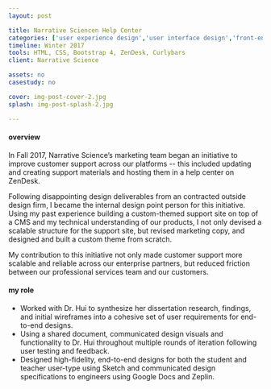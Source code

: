 ```yaml
---
layout: post

title: Narrative Sciencen Help Center
categories: ['user experience design','user interface design','front-end development','featured']
timeline: Winter 2017
tools: HTML, CSS, Bootstrap 4, ZenDesk, Curlybars
client: Narrative Science

assets: no
casestudy: no

cover: img-post-cover-2.jpg
splash: img-post-splash-2.jpg

---
```


<h4 class="heading heading--regular heading--emphasize">overview</h4>
<div class="marker-post-heading"></div>
<p>
	In Fall 2017, Narrative Science’s marketing team began an initiative to improve customer support across our platforms -- this included updating and creating support materials and hosting them in a help center on ZenDesk. 
</p>
<p>
	Following disappointing design deliverables from an contracted outside design firm, I became the internal design point person for this initiative. Using my past experience building a custom-themed support site on top of a CMS and my technical understanding of our products, I not only devised a scalable structure for the support site, but revised marketing copy, and designed and built a custom theme from scratch. 
</p>
<p>
	My contribution to this initiative not only made customer support more scalable and reliable across our enterprise partners, but reduced friction between our professional services team and our customers. 
</p>

<h4 class="heading heading--regular heading--emphasize post__heading--stacked">my role</h4>
<div class="marker-post-heading"></div>
<ul>
	<li>Worked with Dr. Hui to synthesize her dissertation research, findings, and initial wireframes into a cohesive set of user requirements for end-to-end designs.</li>
	<li>Using a shared document, communicated design visuals and functionality to Dr. Hui throughout multiple rounds of iteration following user testing and feedback.</li>
	<li>Designed high-fidelity, end-to-end designs for both the student and teacher user-type using Sketch and communicated design specifications to engineers using Google Docs and Zeplin.</li>
</ul>
